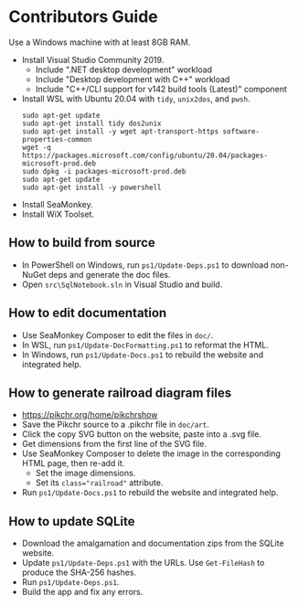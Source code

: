 # Contributors Guide

Use a Windows machine with at least 8GB RAM.

- Install Visual Studio Community 2019.
    - Include ".NET desktop development" workload
    - Include "Desktop development with C++" workload
    - Include "C++/CLI support for v142 build tools (Latest)" component
- Install WSL with Ubuntu 20.04 with `tidy`, `unix2dos`, and `pwsh`.
    ```
    sudo apt-get update
    sudo apt-get install tidy dos2unix
    sudo apt-get install -y wget apt-transport-https software-properties-common
    wget -q https://packages.microsoft.com/config/ubuntu/20.04/packages-microsoft-prod.deb
    sudo dpkg -i packages-microsoft-prod.deb
    sudo apt-get update
    sudo apt-get install -y powershell
    ```
- Install SeaMonkey.
- Install WiX Toolset.

## How to build from source

- In PowerShell on Windows, run `ps1/Update-Deps.ps1` to download non-NuGet deps and generate the doc files.
- Open `src\SqlNotebook.sln` in Visual Studio and build.

## How to edit documentation

- Use SeaMonkey Composer to edit the files in `doc/`.
- In WSL, run `ps1/Update-DocFormatting.ps1` to reformat the HTML.
- In Windows, run `ps1/Update-Docs.ps1` to rebuild the website and integrated help.

## How to generate railroad diagram files

- https://pikchr.org/home/pikchrshow
- Save the Pikchr source to a .pikchr file in `doc/art`.
- Click the copy SVG button on the website, paste into a .svg file.
- Get dimensions from the first line of the SVG file.
- Use SeaMonkey Composer to delete the image in the corresponding HTML page, then re-add it.
    - Set the image dimensions.
    - Set its `class="railroad"` attribute.
- Run `ps1/Update-Docs.ps1` to rebuild the website and integrated help.

## How to update SQLite

- Download the amalgamation and documentation zips from the SQLite website.
- Update `ps1/Update-Deps.ps1` with the URLs. Use `Get-FileHash` to produce the SHA-256 hashes.
- Run `ps1/Update-Deps.ps1`.
- Build the app and fix any errors.
